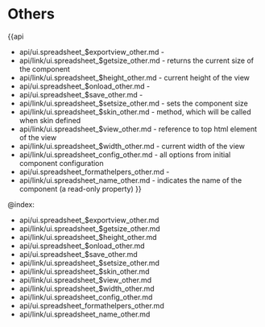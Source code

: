 Others
=======

{{api
- api/ui.spreadsheet_$exportview_other.md - 
- api/link/ui.spreadsheet_$getsize_other.md - returns the current size of the component
- api/link/ui.spreadsheet_$height_other.md - current height of the view
- api/ui.spreadsheet_$onload_other.md - 
- api/ui.spreadsheet_$save_other.md - 
- api/link/ui.spreadsheet_$setsize_other.md - sets the component size
- api/link/ui.spreadsheet_$skin_other.md - method, which will be called when skin defined
- api/link/ui.spreadsheet_$view_other.md - reference to top html element of the view
- api/link/ui.spreadsheet_$width_other.md - current width of the view
- api/link/ui.spreadsheet_config_other.md - all options from initial component configuration
- api/ui.spreadsheet_formathelpers_other.md - 
- api/link/ui.spreadsheet_name_other.md - indicates the name of the component (a read-only property)
}}

@index:
- api/ui.spreadsheet_$exportview_other.md
- api/link/ui.spreadsheet_$getsize_other.md
- api/link/ui.spreadsheet_$height_other.md
- api/ui.spreadsheet_$onload_other.md
- api/ui.spreadsheet_$save_other.md
- api/link/ui.spreadsheet_$setsize_other.md
- api/link/ui.spreadsheet_$skin_other.md
- api/link/ui.spreadsheet_$view_other.md
- api/link/ui.spreadsheet_$width_other.md
- api/link/ui.spreadsheet_config_other.md
- api/ui.spreadsheet_formathelpers_other.md
- api/link/ui.spreadsheet_name_other.md


